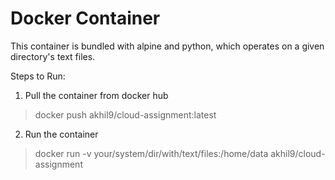 # Docker Container
This container is bundled with alpine and python, which operates on a given directory's text files.

Steps to Run:
1) Pull the container from docker hub
  > docker push akhil9/cloud-assignment:latest
2) Run the container
  > docker run -v your/system/dir/with/text/files:/home/data akhil9/cloud-assignment
